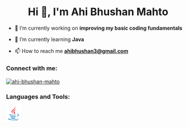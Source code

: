 <h1 align="center">Hi 👋, I'm Ahi Bhushan Mahto</h1>

- 🔭 I’m currently working on **improving my basic coding fundamentals**

- 🌱 I’m currently learning **Java**

- 📫 How to reach me **ahibhushan3@gmail.com**

<h3 align="left">Connect with me:</h3>
<p align="left">
<a href="https://linkedin.com/in/ahi-bhushan-mahto" target="blank"><img align="center" src="https://raw.githubusercontent.com/rahuldkjain/github-profile-readme-generator/master/src/images/icons/Social/linked-in-alt.svg" alt="ahi-bhushan-mahto" height="30" width="40" /></a>
</p>

<h3 align="left">Languages and Tools:</h3>
<p align="left"> <a href="https://www.java.com" target="_blank" rel="noreferrer"> <img src="https://raw.githubusercontent.com/devicons/devicon/master/icons/java/java-original.svg" alt="java" width="40" height="40"/> </a> </p>
